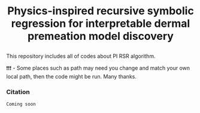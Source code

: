 #  <p align="center">Physics-inspired recursive symbolic regression for interpretable dermal premeation model discovery

This repository includes all of codes about PI RSR algorithm.

❗❗❗ - Some places such as path may need you change and match your own local path, then the code might be run. Many thanks.

### Citation
    Coming soon
